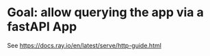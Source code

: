 # Goal: allow querying the app via a fastAPI App

See https://docs.ray.io/en/latest/serve/http-guide.html
